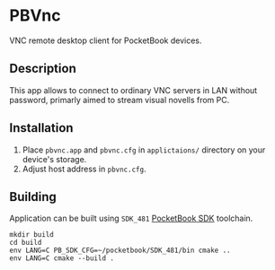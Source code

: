 PBVnc
=========

VNC remote desktop client for PocketBook devices. 

Description
-----------

This app allows to connect to ordinary VNC servers in LAN without password,
primarly aimed to stream visual novells from PC.

Installation
-----------

1. Place `pbvnc.app` and `pbvnc.cfg` in `applictaions/` directory on your device's storage.
2. Adjust host address in `pbvnc.cfg`.

Building
-----------
Application can be built using `SDK_481` [PocketBook SDK](https://github.com/blchinezu/pocketbook-sdk) toolchain.
```
mkdir build
cd build
env LANG=C PB_SDK_CFG=~/pocketbook/SDK_481/bin cmake ..
env LANG=C cmake --build .
```
